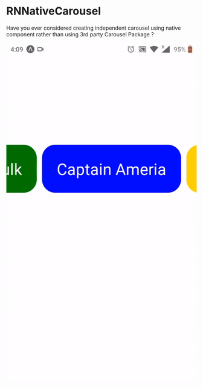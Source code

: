 # RNNativeCarousel
Have you ever considered creating independent carousel using native component rather than using 3rd party Carousel Package ?

![](ezgif-6-bf1fa83d64a6.gif)
